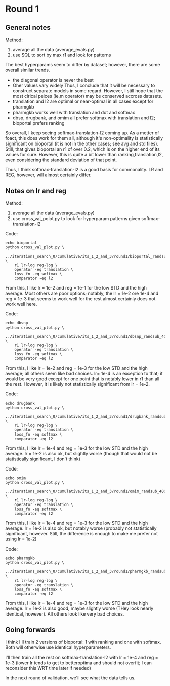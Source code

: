 # Round 1
## General notes
Method:
1. average all the data (average_evals.py)
2. use SQL to sort by max r1 and look for patterns

The best hyperparams seem to differ by dataset; however, there are some overall similar trends.
- the diagonal operator is never the best
- Oher values vary widely
Thus, I conclude that it will be necessary to construct separate models in some regard. However, I still hope that the most cirical peices (ie,m operator) may be conserved accross datasets.
- translation and l2 are optimal or near-optimal in all cases except for pharmgkb
- pharmgkb works well with translation and dot and softmax
- dbsp, drugbank, and omim all prefer softmax with translation and l2; bioportal prefers ranking

So overall, I keep seeing softmax-translation-l2 coming up. As a metter of foact, this does work for them all, although it's non-optimality is statistically significant on bioportal (it is not in the other cases; see avg and std files). Still, that gives bioportal an r1 of over 0.2, which is on the higher end of its values for sure. However, this is quite a bit lower than ranking,translation,l2, even considering the standard deviation of that point.

Thus, I think softmax-translation-l2 is a good basis for commonality. LR and REG, however, will almost certainly differ.

## Notes on lr and reg
Method:
1. average all the data (average_evals.py)
2. use cross_val_polot.py to look for hyperparam patterns given softmax-translation-l2

Code:
```
echo bioportal
python cross_val_plot.py \
    ../iterations_search_0/cumulative/its_1_2_and_3/round1/bioportal_randsub_4000_all.csv \
    r1 lr-log reg-log \
    operator -eq translation \
    loss_fn -eq softmax \
    comparator -eq l2
```
From this, I like lr = 1e-2 and reg = 1e-1 for the low STD and the high average. Most others are poor options; notably, the lr = 1e-2 ore 1e-4 and reg = 1e-3 that seems to work well for the rest almost certainly does not work well here.

Code: 
```
echo dbsnp
python cross_val_plot.py \
    ../iterations_search_0/cumulative/its_1_2_and_3/round1/dbsnp_randsub_4000_all.csv \
    r1 lr-log reg-log \
    operator -eq translation \
    loss_fn -eq softmax \
    comparator -eq l2
```
From this, I like lr = 1e-2 and reg = 1e-3 for the low STD and the high average; all others seem like bad choices. lr= 1e-4 is an exception to that; it would be very good except for one point that is notably lower in r1 than all the rest. However, it is likely not statistically significant from lr = 1e-2.

Code:
```
echo drugbank
python cross_val_plot.py \
    ../iterations_search_0/cumulative/its_1_2_and_3/round1/drugbank_randsub_4000_all.csv \
    r1 lr-log reg-log \
    operator -eq translation \
    loss_fn -eq softmax \
    comparator -eq l2
```
From this, I like lr = 1e-4 and reg = 1e-3 for the low STD and the high average. lr = 1e-2 is also ok, but slightly worse (though that would not be statistically significant, I don't think)

Code:
```
echo omim
python cross_val_plot.py \
    ../iterations_search_0/cumulative/its_1_2_and_3/round1/omim_randsub_4000_all.csv \
    r1 lr-log reg-log \
    operator -eq translation \
    loss_fn -eq softmax \
    comparator -eq l2
```
From this, I like lr = 1e-4 and reg = 1e-3 for the low STD and the high average. lr = 1e-2 is also ok, but notably worse (probably not statistically significant, however. Still, the difference is enough to make me prefer not using lr = 1e-2)

Code:
```
echo pharmgkb
python cross_val_plot.py \
    ../iterations_search_0/cumulative/its_1_2_and_3/round1/pharmgkb_randsub_4000_all.csv \
    r1 lr-log reg-log \
    operator -eq translation \
    loss_fn -eq softmax \
    comparator -eq l2
```
From this, I like lr = 1e-4 and reg = 1e-3 for the low STD and the high average. lr = 1e-2 is also good, maybe slightly worse (THey look nearly identical, however). All others look like very bad choices.

## Going forwards
I think I'll train 2 versions of bioportal: 1 with ranking and one with softmax. Both will otherwise use identical hyperparameters.

I'll then train all the rest on softmax-translation-l2 with lr = 1e-4 and reg = 1e-3 (lower lr tends to get to betteroptima and should not overfit; I can reconsider this WRT time later if needed)

In the next round of validation, we'll see what the data tells us.
